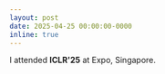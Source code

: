 ```yaml
---
layout: post
date: 2025-04-25 00:00:00-0000
inline: true
---
```


I attended **ICLR'25** at Expo, Singapore.
